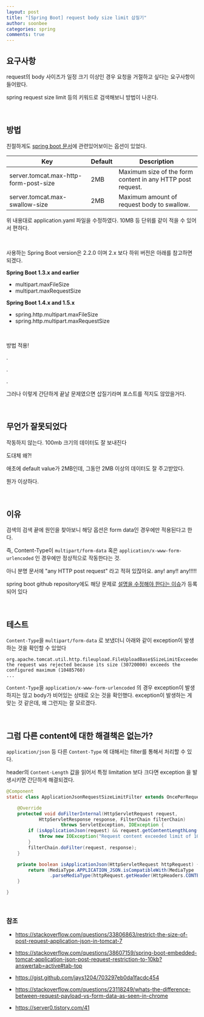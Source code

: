 ```yaml
---
layout: post
title: "[Spring Boot] request body size limit 삽질기"
author: soonbee
categories: spring
comments: true
---
```



## 요구사항

request의 body 사이즈가 일정 크기 이상인 경우 요청을 거절하고 싶다는 요구사항이 들어왔다.

spring request size limit 등의 키워드로 검색해보니 방법이 나온다.

<br/>


## 방법

친절하게도 [spring boot 문서](https://docs.spring.io/spring-boot/docs/current/reference/html/appendix-application-properties.html#server-properties)에 관련있어보이는 옵션이 있었다.

| Key                                   | Default | Description                                                |
| ------------------------------------- | ------- | ---------------------------------------------------------- |
| server.tomcat.max-http-form-post-size | 2MB     | Maximum size of the form content in any HTTP post request. |
| server.tomcat.max-swallow-size        | 2MB     | Maximum amount of request body to swallow.                 |

위 내용대로 application.yaml 파일을 수정하였다. 10MB 등 단위를 같이 적을 수 있어서 편하다.

<br/>


사용하는 Spring Boot version은 2.2.0 이며 2.x 보다 하위 버전은 아래를 참고하면 되겠다.

**Spring Boot 1.3.x and earlier**

* multipart.maxFileSize
* multipart.maxRequestSize

**Spring Boot 1.4.x and 1.5.x**

* spring.http.multipart.maxFileSize
* spring.http.multipart.maxRequestSize

<br/>


방법 적용!

.

.

.

그러나 이렇게 간단하게 끝날 문제였으면 삽질기라며 포스트를 적지도 않았을거다.


<br/>

## 무언가 잘못되었다

작동하지 않는다. 100mb 크기의 데이터도 잘 보내진다

도대체 왜?!

애초에 default value가 2MB인데, 그동안 2MB 이상의 데이터도 잘 주고받았다.

뭔가 이상하다.


<br/>

## 이유

검색의 검색 끝에 원인을 찾아보니 해당 옵션은 form data인 경우에만 적용된다고 한다.

즉, Content-Type이 `multipart/form-data` 혹은 `application/x-www-form-urlencoded` 인 경우에만 정상적으로 작동한다는 것.

아니 분명 문서에 "any HTTP post request" 라고 적혀 있잖아요. any! any!! any!!!!!

spring boot github repository에도 해당 문제로 [설명을 수정해야 한다는 이슈](https://github.com/spring-projects/spring-boot/issues/18521)가 등록되어 있다


<br/>

## 테스트

`Content-Type`을 `multipart/form-data` 로 보냈더니 아래와 같이 exception이 발생하는 것을 확인할 수 있었다

```
org.apache.tomcat.util.http.fileupload.FileUploadBase$SizeLimitExceededException: the request was rejected because its size (30720000) exceeds the configured maximum (10485760)
...
```



 `Content-Type`을 `application/x-www-form-urlencoded` 의 경우 exception이 발생하지는 않고 body가 비어있는 상태로 오는 것을 확인했다. exception이 발생하는 게 맞는 것 같은데, 왜 그런지는 잘 모르겠다. 


<br/>

## 그럼 다른 content에 대한 해결책은 없는가?

`application/json` 등 다른 `Content-Type` 에 대해서는 filter를 통해서 처리할 수 있다.

header의 `Content-Length` 값을 읽어서 특정 limitation 보다 크다면 exception 을 발생시키면 간단하게 해결되겠다.

```java
@Component
static class ApplicationJsonRequestSizeLimitFilter extends OncePerRequestFilter {

    @Override
    protected void doFilterInternal(HttpServletRequest request,
            HttpServletResponse response, FilterChain filterChain)
                    throws ServletException, IOException {
        if (isApplicationJson(request) && request.getContentLengthLong() > 10000) {
            throw new IOException("Request content exceeded limit of 10000 bytes");
        }
        filterChain.doFilter(request, response);
    }

    private boolean isApplicationJson(HttpServletRequest httpRequest) {
        return (MediaType.APPLICATION_JSON.isCompatibleWith(MediaType
                .parseMediaType(httpRequest.getHeader(HttpHeaders.CONTENT_TYPE))));
    }

}
```


<br/>

### 참조

* https://stackoverflow.com/questions/33806863/restrict-the-size-of-post-request-application-json-in-tomcat-7

* https://stackoverflow.com/questions/38607159/spring-boot-embedded-tomcat-application-json-post-request-restriction-to-10kb?answertab=active#tab-top
* https://gist.github.com/jays1204/703297eb0da1facdc454
* https://stackoverflow.com/questions/23118249/whats-the-difference-between-request-payload-vs-form-data-as-seen-in-chrome
* https://server0.tistory.com/41
